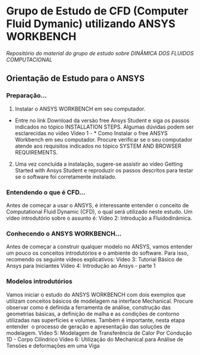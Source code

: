 # Grupo de Estudo de CFD (Computer Fluid Dymanic) utilizando ANSYS WORKBENCH
*Repositório do material do grupo de estudo sobre DINÂMICA DOS FLUIDOS COMPUTACIONAL* 

## Orientação de Estudo para o ANSYS

### Preparação...
1. Instalar o ANSYS WORKBENCH em seu computador.
* Entre no link Download da versão free Ansys Student e siga os passos indicados no tópico INSTALLATION STEPS. Algumas dúvidas podem ser esclarecidas no vídeo Vídeo 1 - * Como Instalar o free ANSYS Workbench em seu computador.
Procure verificar se o seu computador atende aos requisitos indicados no tópico SYSTEM AND BROWSER REQUIREMENTS.
2. Uma vez concluída a instalação, sugere-se assistir ao vídeo Getting Started with Ansys Student e reproduzir os passos descritos para testar se o software foi corretamente instalado.
### Entendendo o que é CFD...
Antes de começar a usar o ANSYS, é interessante entender o conceito de Computational Fluid Dynamic (CFD), o qual será utilizado neste estudo. Um vídeo introdutório sobre o assunto é:
Vídeo 2: Introdução a Fluidodinâmica.
### Conhecendo o ANSYS WORKBENCH...
Antes de começar a construir qualquer modelo no ANSYS, vamos entender um pouco os conceitos introdutórios e o ambiente do software. Para isso, recomendo os seguinte vídeos explicativos:
Vídeo 3: Tutorial Básico de Ansys para Iniciantes
Vídeo 4: Introdução ao Ansys - parte 1
### Modelos introdutórios
Vamos iniciar o estudo do ANSYS WORKBENCH com dois exemplos que utilizam conceitos básicos de modelagem na interface Mechanical. Procure observar como é definida a ferramenta de análise, construção das geometrias básicas, a definição de malha e as condições de contorno utilizadas nas superfícies e volumes. Também é importante, nesta etapa entender  o processo de geração e apresentação das soluções de modelagem.
Video 5: Modelagem de Transferência de Calor Por Condução 1D - Corpo Cilíndrico
Vídeo 6: Utilização do Mechanical para Análise de Tensões e deformações em uma Viga
